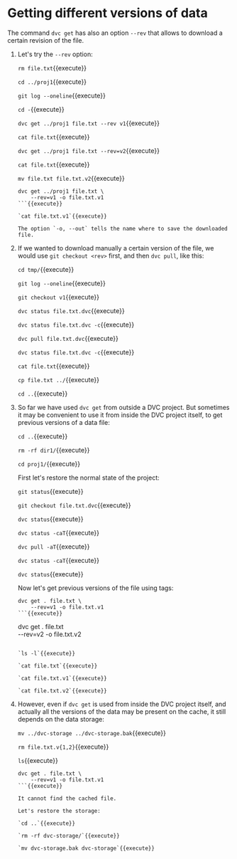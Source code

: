# Getting different versions of data

The command `dvc get` has also an option `--rev` that allows to
download a certain revision of the file.

1. Let's try the `--rev` option:

   `rm file.txt`{{execute}}
   
   `cd ../proj1`{{execute}}
   
   `git log --oneline`{{execute}}
   
   `cd -`{{execute}}
   
   `dvc get ../proj1 file.txt --rev v1`{{execute}}
   
   `cat file.txt`{{execute}}
   
   `dvc get ../proj1 file.txt --rev=v2`{{execute}}
   
   `cat file.txt`{{execute}}
   
   `mv file.txt file.txt.v2`{{execute}}
   
   ```
   dvc get ../proj1 file.txt \
       --rev=v1 -o file.txt.v1
   ```{{execute}}
   
   `cat file.txt.v1`{{execute}}

   The option `-o, --out` tells the name where to save the downloaded
   file.

2. If we wanted to download manually a certain version of the file, we
   would use `git checkout <rev>` first, and then `dvc pull`, like
   this:
   
   `cd tmp/`{{execute}}
   
   `git log --oneline`{{execute}}
   
   `git checkout v1`{{execute}}
   
   `dvc status file.txt.dvc`{{execute}}
   
   `dvc status file.txt.dvc -c`{{execute}}
   
   `dvc pull file.txt.dvc`{{execute}}
   
   `dvc status file.txt.dvc -c`{{execute}}
   
   `cat file.txt`{{execute}}
   
   `cp file.txt ../`{{execute}}
   
   `cd ..`{{execute}}
   
3. So far we have used `dvc get` from outside a DVC project. But
   sometimes it may be convenient to use it from inside the DVC
   project itself, to get previous versions of a data file:
   
   `cd ..`{{execute}}
   
   `rm -rf dir1/`{{execute}}
   
   `cd proj1/`{{execute}}
   
   First let's restore the normal state of the project:
   
   `git status`{{execute}}
   
   `git checkout file.txt.dvc`{{execute}}
   
   `dvc status`{{execute}}
   
   `dvc status -caT`{{execute}}
   
   `dvc pull -aT`{{execute}}
   
   `dvc status -caT`{{execute}}
   
   `dvc status`{{execute}}
   
   Now let's get previous versions of the file using tags:
   
   ```
   dvc get . file.txt \
       --rev=v1 -o file.txt.v1
   ```{{execute}}

   ```
   dvc get . file.txt \
       --rev=v2 -o file.txt.v2
   ```{{execute}}
   
   `ls -l`{{execute}}
   
   `cat file.txt`{{execute}}

   `cat file.txt.v1`{{execute}}

   `cat file.txt.v2`{{execute}}
   
4. However, even if `dvc get` is used from inside the DVC project
   itself, and actually all the versions of the data may be present on
   the cache, it still depends on the data storage:

   `mv ../dvc-storage ../dvc-storage.bak`{{execute}}

   `rm file.txt.v{1,2}`{{execute}}
   
   `ls`{{execute}}
   
   ```
   dvc get . file.txt \
       --rev=v1 -o file.txt.v1
   ```{{execute}}

   It cannot find the cached file.

   Let's restore the storage:
   
   `cd ..`{{execute}}
   
   `rm -rf dvc-storage/`{{execute}}

   `mv dvc-storage.bak dvc-storage`{{execute}}
